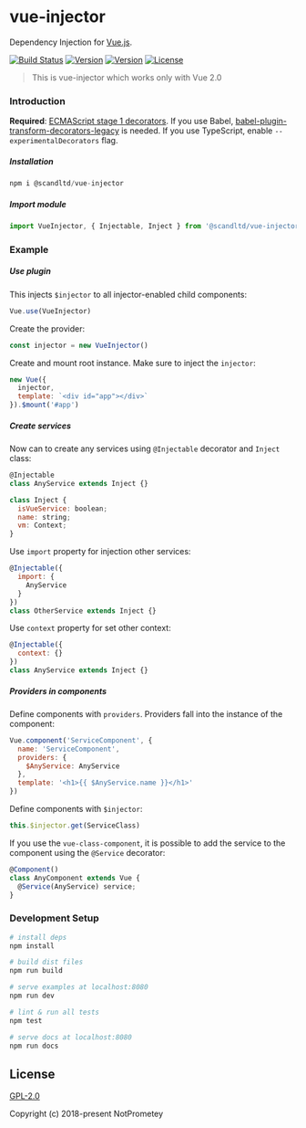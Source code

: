 # vue-injector
Dependency Injection for [Vue.js](http://vuejs.org). 

[![Build Status](https://img.shields.io/circleci/project/Scandltd/vue-injector/master.svg?longCache=true&style=flat-square)](https://circleci.com/gh/Scandltd/vue-injector)
[![Version](https://img.shields.io/npm/dt/@scandltd/vue-injector.svg?longCache=true&style=flat-square)](https://www.npmjs.com/package/@scandltd/vue-injector)
[![Version](https://img.shields.io/npm/v/@scandltd/vue-injector.svg?longCache=true&style=flat-square)](https://www.npmjs.com/package/@scandltd/vue-injector)
[![License](https://img.shields.io/npm/l/@scandltd/vue-injector.svg?longCache=true&style=flat-square)](https://www.npmjs.com/package/@scandltd/vue-injector)

> This is vue-injector which works only with Vue 2.0

### Introduction

**Required**: [ECMAScript stage 1 decorators](https://github.com/wycats/javascript-decorators/blob/master/README.md).
If you use Babel, [babel-plugin-transform-decorators-legacy](https://github.com/loganfsmyth/babel-plugin-transform-decorators-legacy) is needed.
If you use TypeScript, enable `--experimentalDecorators` flag.

##### Installation

``` js
npm i @scandltd/vue-injector
```

##### Import module

``` js
import VueInjector, { Injectable, Inject } from '@scandltd/vue-injector'
```

### Example
##### Use plugin
This injects `$injector` to all injector-enabled child components:

``` js
Vue.use(VueInjector)
```

Create the provider:

``` js
const injector = new VueInjector()
```

Create and mount root instance. Make sure to inject the `injector`:

``` js
new Vue({
  injector,
  template: `<div id="app"></div>`
}).$mount('#app')
```
##### Create services
Now can to create any services using `@Injectable` decorator and `Inject` class:

``` js
@Injectable
class AnyService extends Inject {}

class Inject {
  isVueService: boolean;
  name: string;
  vm: Context;
}
```

Use `import` property for injection other services:

``` js
@Injectable({
  import: {
    AnyService
  }
})
class OtherService extends Inject {}
```

Use `context` property for set other context:

``` js
@Injectable({
  context: {}
})
class AnyService extends Inject {}
```

##### Providers in components
Define components with `providers`. Providers fall into the instance of the component:

``` js
Vue.component('ServiceComponent', {
  name: 'ServiceComponent',
  providers: {
    $AnyService: AnyService
  },
  template: '<h1>{{ $AnyService.name }}</h1>'
})
```

Define components with `$injector`:

``` js
this.$injector.get(ServiceClass)
```

If you use the `vue-class-component`, it is possible to add the service to the component using the `@Service` decorator:

``` js
@Component()
class AnyComponent extends Vue {
  @Service(AnyService) service;
}
```

### Development Setup

``` bash
# install deps
npm install

# build dist files
npm run build

# serve examples at localhost:8080
npm run dev

# lint & run all tests
npm test

# serve docs at localhost:8080
npm run docs
```

## License

[GPL-2.0](https://opensource.org/licenses/GPL-2.0)

Copyright (c) 2018-present NotPrometey


